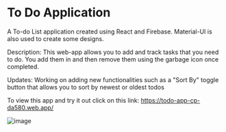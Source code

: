 # To Do Application

A To-do List application created using React and Firebase. Material-UI is also used to create some designs.

Description: This web-app allows you to add and track tasks that you need to do. You add them in and then remove them using the garbage icon once completed.

Updates: Working on adding new functionalities such as a "Sort By" toggle button that allows you to sort by newest or oldest todos

To view this app and try it out click on this link: https://todo-app-cp-da580.web.app/





![image](https://user-images.githubusercontent.com/65151273/195952134-ed0d23be-83c4-40a2-98d4-1df16a7f2ec1.png)

